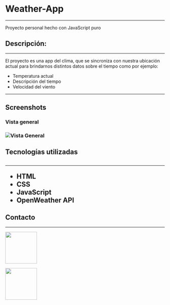 <h1>Weather-App</h1>
<hr>
<p>Proyecto personal hecho con JavaScript puro</p>
<h2>Descripción:</h2>
<hr>
<p>El proyecto es una app del clima, que se sincroniza con nuestra ubicación actual para brindarnos distintos datos sobre el tiempo como por ejemplo:</p>
<ul>
<li>Temperatura actual</li>
<li>Descripción del tiempo</li>
<li>Velocidad del viento</li>
</ul>
<hr>
<h2>Screenshots</h2>
<h3>Vista general<h3>
<img src="https://res.cloudinary.com/dn0jp4l3w/image/upload/v1664166750/samples/Screen_earffv.jpg" alt="Vista General">
<h2>Tecnologías utilizadas<h2/>
<hr>
<ul>
<li>HTML</li>
<li>CSS</li>
<li>JavaScript</li>
<li>OpenWeather API</li>
</ul>
<h2>Contacto</h2>
<hr>
<a href="https://www.linkedin.com/in/francisco-rojas-16b713140/"><img target="_blank" src="https://cdn.jsdelivr.net/gh/devicons/devicon/icons/linkedin/linkedin-original.svg" style="width: 100px">

<a href="mailto:em.franciscorojas@gmail.com"><img target="_blank" src="https://cdn.worldvectorlogo.com/logos/gmail-icon-3.svg" style="width: 100px">